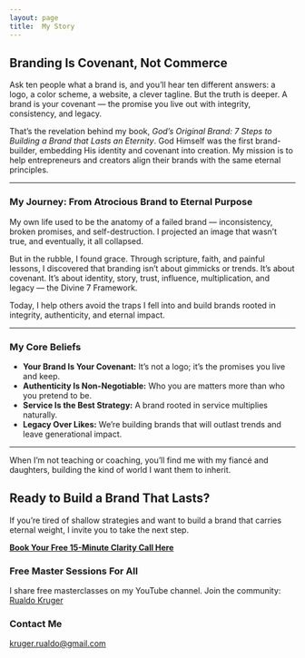 ```yaml
---
layout: page
title:  My Story
---
```


## Branding Is Covenant, Not Commerce

Ask ten people what a brand is, and you’ll hear ten different answers: a logo, a color scheme, a website, a clever tagline. But the truth is deeper. A brand is your covenant — the promise you live out with integrity, consistency, and legacy. 

That’s the revelation behind my book, *God’s Original Brand: 7 Steps to Building a Brand that Lasts an Eternity*. God Himself was the first brand-builder, embedding His identity and covenant into creation. My mission is to help entrepreneurs and creators align their brands with the same eternal principles.

---

### My Journey: From Atrocious Brand to Eternal Purpose

My own life used to be the anatomy of a failed brand — inconsistency, broken promises, and self-destruction. I projected an image that wasn’t true, and eventually, it all collapsed.  

But in the rubble, I found grace. Through scripture, faith, and painful lessons, I discovered that branding isn’t about gimmicks or trends. It’s about covenant. It’s about identity, story, trust, influence, multiplication, and legacy — the Divine 7 Framework.  

Today, I help others avoid the traps I fell into and build brands rooted in integrity, authenticity, and eternal impact.

---

### My Core Beliefs

* **Your Brand Is Your Covenant:** It’s not a logo; it’s the promises you live and keep.  
* **Authenticity Is Non-Negotiable:** Who you are matters more than who you pretend to be.  
* **Service Is the Best Strategy:** A brand rooted in service multiplies naturally.  
* **Legacy Over Likes:** We’re building brands that will outlast trends and leave generational impact.  

---

When I’m not teaching or coaching, you’ll find me with my fiancé and daughters, building the kind of world I want them to inherit.

## Ready to Build a Brand That Lasts?

If you’re tired of shallow strategies and want to build a brand that carries eternal weight, I invite you to take the next step.

**[Book Your Free 15-Minute Clarity Call Here](https://calendly.com/your-link)**

### Free Master Sessions For All

I share free masterclasses on my YouTube channel. Join the community: [Rualdo Kruger](https://www.youtube.com/@Rualdo_Kruger)

### Contact Me

[kruger.rualdo@gmail.com](mailto:kruger.rualdo@gmail.com)
